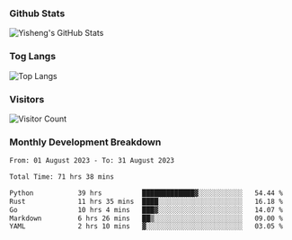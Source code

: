 ### Github Stats
![Yisheng's GitHub Stats](https://github-readme-stats-9qabuvhk1-gongyisheng.vercel.app/api?username=gongyisheng&count_private=true&show_icons=true)
### Tog Langs
![Top Langs](https://github-readme-stats-9qabuvhk1-gongyisheng.vercel.app/api/top-langs/?username=gongyisheng&layout=compact)
### Visitors
![Visitor Count](https://profile-counter.glitch.me/gongyisheng/count.svg)
### Monthly Development Breakdown
<!--START_SECTION:waka-->

```txt
From: 01 August 2023 - To: 31 August 2023

Total Time: 71 hrs 38 mins

Python           39 hrs          █████████████▓░░░░░░░░░░░   54.44 %
Rust             11 hrs 35 mins  ████░░░░░░░░░░░░░░░░░░░░░   16.18 %
Go               10 hrs 4 mins   ███▓░░░░░░░░░░░░░░░░░░░░░   14.07 %
Markdown         6 hrs 26 mins   ██▒░░░░░░░░░░░░░░░░░░░░░░   09.00 %
YAML             2 hrs 10 mins   ▓░░░░░░░░░░░░░░░░░░░░░░░░   03.05 %
```

<!--END_SECTION:waka-->
